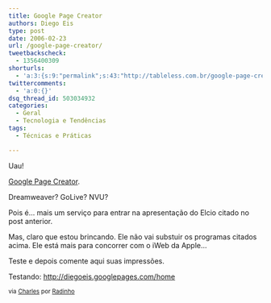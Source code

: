 ```yaml
---
title: Google Page Creator
authors: Diego Eis
type: post
date: 2006-02-23
url: /google-page-creator/
tweetbackscheck:
  - 1356400309
shorturls:
  - 'a:3:{s:9:"permalink";s:43:"http://tableless.com.br/google-page-creator";s:7:"tinyurl";s:26:"http://tinyurl.com/3sctdk4";s:4:"isgd";s:19:"http://is.gd/a5RgtP";}'
twittercomments:
  - 'a:0:{}'
dsq_thread_id: 503034932
categories:
  - Geral
  - Tecnologia e Tendências
tags:
  - Técnicas e Práticas

---
```

Uau!
  
[Google Page Creator][1].

Dreamweaver? GoLive? NVU?
  
Pois é&#8230; mais um serviço para entrar na apresentação do Elcio citado no post anterior.
  
Mas, claro que estou brincando. Ele não vai substuir os programas citados acima. Ele está mais para concorrer com o iWeb da Apple&#8230;

Teste e depois comente aqui suas impressões.

Testando: <http://diegoeis.googlepages.com/home>

<small>via <a href="http://charles.pilger.com.br/">Charles</a> por <a href="http://br.groups.yahoo.com/group/radinho/">Radinho</a></small>

 [1]: http://pages.google.com/